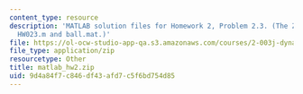 ```yaml
---
content_type: resource
description: 'MATLAB solution files for Homework 2, Problem 2.3. (The ZIP file contains:
  HW023.m and ball.mat.)'
file: https://ol-ocw-studio-app-qa.s3.amazonaws.com/courses/2-003j-dynamics-and-control-i-fall-2007/9d4a84f7c846df43afd7c5f6bd754d85_matlab_hw2.zip
file_type: application/zip
resourcetype: Other
title: matlab_hw2.zip
uid: 9d4a84f7-c846-df43-afd7-c5f6bd754d85
---
```

